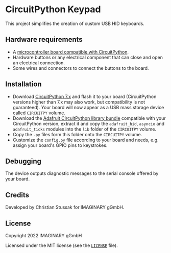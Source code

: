 # CircuitPython Keypad

This project simplifies the creation of custom USB HID keyboards.

## Hardware requirements

- A
  [microcontroller board compatible with CircuitPython](https://circuitpython.org/downloads).
- Hardware buttons or any electrical component that can close and open an
  electrical connection.
- Some wires and connectors to connect the buttons to the board.

## Installation

- Download [CircuitPython 7.x](https://circuitpython.org) and flash it to your
  board (CircuitPython versions higher than 7.x may also work, but compatibility
  is not guaranteed). Your board will now appear as a USB mass storage device
  called `CIRCUITPY` volume.
- Download the
  [Adafruit CircuitPython library bundle](https://github.com/adafruit/Adafruit_CircuitPython_Bundle)
  compatible with your CircuitPython version, extract it and copy the
  `adafruit_hid`, `asyncio` and `adafruit_ticks` modules into the `lib` folder
  of the `CIRCUITPY` volume.
- Copy the `.py` files form this folder onto the `CIRCUITPY` volume.
- Customize the `config.py` file according to your board and needs, e.g. assign
  your board's GPIO pins to keystrokes.

## Debugging

The device outputs diagnostic messages to the serial console offered by your
board.

## Credits

Developed by Christian Stussak for IMAGINARY gGmbH.

## License

Copyright 2022 IMAGINARY gGmbH

Licensed under the MIT license (see the [`LICENSE`](LICENSE) file).